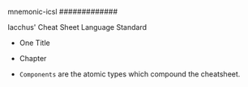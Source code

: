 mnemonic-icsl
#############

Iacchus' Cheat Sheet Language Standard

* One Title

* Chapter

* `Components` are the atomic types which compound the cheatsheet.



